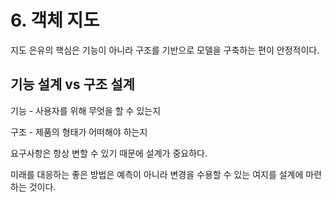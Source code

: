 # 6. 객체 지도

지도 은유의 핵심은 기능이 아니라 구조를 기반으로 모델을 구축하는 편이 안정적이다.



## 기능 설계 vs 구조 설계

기능 - 사용자를 위해 무엇을 할 수 있는지

구조 - 제품의 형태가 어떠해야 하는지

요구사항은 항상 변할 수 있기 때문에 설계가 중요하다.

미래를 대응하는 좋은 방법은 예측이 아니라 변경을 수용할 수 있는 여지를 설계에 마련하는 것이다.